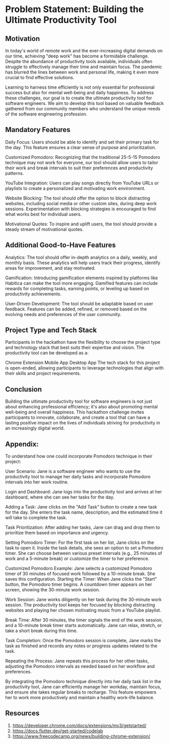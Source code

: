 # Problem Statement: Building the Ultimate Productivity Tool


## Motivation
In today's world of remote work and the ever-increasing digital demands on our time, achieving "deep work" has become a formidable challenge. Despite the abundance of productivity tools available, individuals often struggle to effectively manage their time and maintain focus. The pandemic has blurred the lines between work and personal life, making it even more crucial to find effective solutions.

Learning to harness time efficiently is not only essential for professional success but also for mental well-being and daily happiness. To address these challenges, our goal is to create the ultimate productivity tool for software engineers. We aim to develop this tool based on valuable feedback gathered from our community members who understand the unique needs of the software engineering profession.

## Mandatory Features
Daily Focus: Users should be able to identify and set their primary task for the day. This feature ensures a clear sense of purpose and prioritization.

Customized Pomodoro: Recognizing that the traditional 25-5-15 Pomodoro technique may not work for everyone, our tool should allow users to tailor their work and break intervals to suit their preferences and productivity patterns.

YouTube Integration: Users can play songs directly from YouTube URLs or playlists to create a personalized and motivating work environment.

Website Blocking: The tool should offer the option to block distracting websites, including social media or other custom sites, during deep work sessions. Experimentation with blocking strategies is encouraged to find what works best for individual users.

Motivational Quotes: To inspire and uplift users, the tool should provide a steady stream of motivational quotes.

## Additional Good-to-Have Features
Analytics: The tool should offer in-depth analytics on a daily, weekly, and monthly basis. These analytics will help users track their progress, identify areas for improvement, and stay motivated.

Gamification: Introducing gamification elements inspired by platforms like Habitica can make the tool more engaging. Gamified features can include rewards for completing tasks, earning points, or leveling up based on productivity achievements.

User-Driven Development: The tool should be adaptable based on user feedback. Features can be added, refined, or removed based on the evolving needs and preferences of the user community.

## Project Type and Tech Stack
Participants in the hackathon have the flexibility to choose the project type and technology stack that best suits their expertise and vision. The productivity tool can be developed as a:

Chrome Extension
Mobile App
Desktop App
The tech stack for this project is open-ended, allowing participants to leverage technologies that align with their skills and project requirements.

## Conclusion
Building the ultimate productivity tool for software engineers is not just about enhancing professional efficiency; it's also about promoting mental well-being and overall happiness. This hackathon challenge invites participants to innovate, collaborate, and create a tool that can have a lasting positive impact on the lives of individuals striving for productivity in an increasingly digital world.





## Appendix: 

To understand how one could incorporate Pomodoro technique in their project: 


User Scenario: Jane is a software engineer who wants to use the productivity tool to manage her daily tasks and incorporate Pomodoro intervals into her work routine.

Login and Dashboard: Jane logs into the productivity tool and arrives at her dashboard, where she can see her tasks for the day.

Adding a Task: Jane clicks on the "Add Task" button to create a new task for the day. She enters the task name, description, and the estimated time it will take to complete the task.

Task Prioritization: After adding her tasks, Jane can drag and drop them to prioritize them based on importance and urgency.

Setting Pomodoro Timer: For the first task on her list, Jane clicks on the task to open it. Inside the task details, she sees an option to set a Pomodoro timer. She can choose between various preset intervals (e.g., 25 minutes of work and a 5-minute break) or customize the timer to her preference.

Customized Pomodoro Example: Jane selects a customized Pomodoro timer of 30 minutes of focused work followed by a 10-minute break. She saves this configuration.
Starting the Timer: When Jane clicks the "Start" button, the Pomodoro timer begins. A countdown timer appears on her screen, showing the 30-minute work session.

Work Session: Jane works diligently on her task during the 30-minute work session. The productivity tool keeps her focused by blocking distracting websites and playing her chosen motivating music from a YouTube playlist.

Break Time: After 30 minutes, the timer signals the end of the work session, and a 10-minute break timer starts automatically. Jane can relax, stretch, or take a short break during this time.

Task Completion: Once the Pomodoro session is complete, Jane marks the task as finished and records any notes or progress updates related to the task.

Repeating the Process: Jane repeats this process for her other tasks, adjusting the Pomodoro intervals as needed based on her workflow and preferences.

By integrating the Pomodoro technique directly into her daily task list in the productivity tool, Jane can efficiently manage her workday, maintain focus, and ensure she takes regular breaks to recharge. This feature empowers her to work more productively and maintain a healthy work-life balance.


## Resources

1. https://developer.chrome.com/docs/extensions/mv3/getstarted/
2. https://docs.flutter.dev/get-started/codelab
3. https://www.freecodecamp.org/news/building-chrome-extension/

